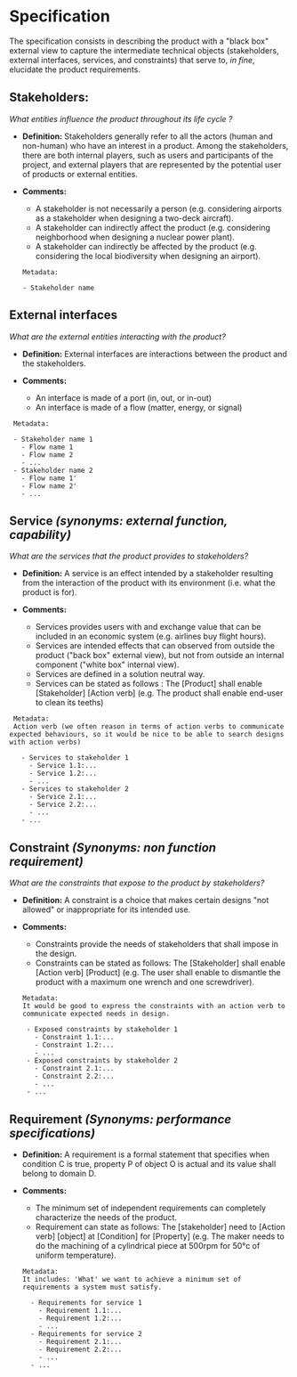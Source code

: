 # **Specification**

The specification consists in describing the product with a "black box" external view to capture the intermediate technical objects (stakeholders, external interfaces, services, and constraints) that serve to, *in fine*, elucidate the product requirements. 

## **Stakeholders:**
*What entities influence the product throughout its life cycle ?*

- **Definition:** Stakeholders generally refer to all the actors (human and non-human) who have an interest in a product. Among the stakeholders, there are both internal players, such as users and participants of the project, and external players that are represented by the potential user of products or external entities.

- **Comments:**

  - A stakeholder is not necessarily a person (e.g. considering airports as a stakeholder when designing a two-deck aircraft).
  - A stakeholder can indirectly affect the product (e.g. considering neighborhood when designing a nuclear power plant).
  - A stakeholder can indirectly be affected by the product (e.g. considering the local biodiversity when designing an airport).

  ```
  Metadata:
  
  - Stakeholder name
  ```

## **External interfaces**
*What are the external entities interacting with the product?*

- **Definition:**  External interfaces are interactions between the product and the stakeholders.

- **Comments:**
  - An interface is made of a port (in, out, or in-out)
  - An interface is made of a flow (matter, energy, or signal)
  
 ```
  Metadata:
  
  - Stakeholder name 1
    - Flow name 1
    - Flow name 2
    - ...
  - Stakeholder name 2
    - Flow name 1'
    - Flow name 2'
    - ...
  ```

## Service *(synonyms: external function, capability)* 
*What are the services that the product provides to stakeholders?*

- **Definition:** A service is an effect intended by a stakeholder resulting from the interaction of the product with its environment (i.e. what the  product is for).

- **Comments:**
  - Services provides users with and exchange value that can be included in an economic system (e.g. airlines buy flight hours).
  - Services are intended effects that can observed from outside the product ("back box" external view), but not from outside an internal component ("white box" internal view).
  - Services are defined in a solution neutral way.
  - Services can be stated as follows : The [Product] shall enable [Stakeholder] [Action verb] (e.g. The product shall enable end-user to clean its teeths)
  
 ```
  Metadata:
  Action verb (we often reason in terms of action verbs to communicate expected behaviours, so it would be nice to be able to search designs with action verbs)
  
    - Services to stakeholder 1
      - Service 1.1:...
      - Service 1.2:...
      - ...
    - Services to stakeholder 2
      - Service 2.1:...
      - Service 2.2:...
      - ...
    - ...
  ```
  
## Constraint *(Synonyms: non function requirement)*
*What are the constraints that expose to the product by stakeholders?*

- **Definition:**  A constraint is a choice that makes certain designs "not allowed" or inappropriate for its intended use.

- **Comments:**
  - Constraints provide the needs of stakeholders that shall impose in the design.
  - Constraints can be stated as follows: The [Stakeholder] shall enable [Action verb] [Product] (e.g. The user shall enable to dismantle the product with a maximum one wrench and one screwdriver).
  
   ```
  Metadata:
  It would be good to express the constraints with an action verb to communicate expected needs in design.  
  
    - Exposed constraints by stakeholder 1
      - Constraint 1.1:...
      - Constraint 1.2:...
      - ...
    - Exposed constraints by stakeholder 2
      - Constraint 2.1:...
      - Constraint 2.2:...
      - ...
    - ...
  ```

## Requirement *(Synonyms: performance specifications)*

- **Definition:** A requirement is a formal statement that specifies when condition C is true, property P of object O is actual and its value shall belong  to domain D.

- **Comments:**
  -  The minimum set of independent requirements can completely characterize the needs of the product.
  -  Requirement can state as follows: The [stakeholder] need to [Action verb] [object] at [Condition] for [Property]   (e.g. The maker needs to do the machining of a cylindrical piece at 500rpm for 50°c of uniform temperature). 
  
  ```
  Metadata:
  It includes: 'What' we want to achieve a minimum set of requirements a system must satisfy.
  
    - Requirements for service 1
      - Requirement 1.1:...
      - Requirement 1.2:...
      - ...
    - Requirements for service 2
      - Requirement 2.1:...
      - Requirement 2.2:...
      - ...
    - ...
  ```
